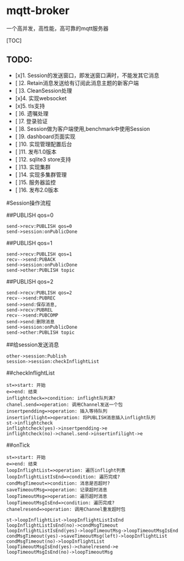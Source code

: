 # mqtt-broker
一个高并发，高性能，高可靠的mqtt服务器

[TOC]


## TODO:
- [x]1. Session的发送窗口，即发送窗口满时，不能发其它消息
- [ ]2. Retain消息发送给有订阅此消息主题的新客户端
- [ ]3. CleanSession处理
- [x]4. 实现websocket
- [x]5. tls支持
- [ ]6. 遗嘱处理
- [ ]7. 登录验证
- [ ]8. Session做为客户端使用,benchmark中使用Session
- [ ]9. dashboard页面实现
- [ ]10. 实现管理配置后台
- [ ]11. 发布1.0版本
- [ ]12. sqlite3 store支持
- [ ]13. 实现集群
- [ ]14. 实现多集群管理
- [ ]15. 服务器监控
- [ ]16. 发布2.0版本

#Session操作流程

##PUBLISH qos=0 
```sequence
send->recv:PUBLISH qos=0
send->session:onPublicDone
```


##PUBLISH qos=1 
```sequence
send->recv:PUBLISH qos=1
recv-->send:PUBACK
send->session:onPublicDone
send->other:PUBLISH topic 
```
##PUBLISH qos=2
```sequence
send->recv:PUBLISH qos=2
recv-->send:PUBREC
send->send:保存消息,
send->recv:PUBREL
recv-->send:PUBCOMP
send->send:删除消息
send->session:onPublicDone
send->other:PUBLISH topic 
```

##给session发送消息
```sequence
other->session:Publish
session->session:checkInflightList
```

##checkInflightList
```flow
st=>start: 开始
e=>end: 结束
inflightcheck=>condition: inflight队列满?
chanel.send=>operation: 调用Channel发送一个包
insertpendding=>operation: 插入等待队列
insertinfilight=>operation: 将PUBLISH消息插入inflight队列
st->inflightcheck
inflightcheck(yes)->insertpendding->e
inflightcheck(no)->chanel.send->insertinfilight->e
```
##onTick
```flow
st=>start: 开始
e=>end: 结束
loopInflightList=>operation: 遍历inflight列表
loopInflightListIsEnd=>condition: 遍历完成?
condMsgTimeout=>condition: 消息是否超时?
saveTimeoutMsg=>operation: 记录超时消息
loopTimeoutMsg=>operation: 遍历超时消息
loopTimeoutMsgIsEnd=>condition: 遍历完成?
chanelresend=>operation: 调用Channel重发超时包

st->loopInflightList->loopInflightListIsEnd
loopInflightListIsEnd(no)->condMsgTimeout
loopInflightListIsEnd(yes)->loopTimeoutMsg->loopTimeoutMsgIsEnd
condMsgTimeout(yes)->saveTimeoutMsg(left)->loopInflightList
condMsgTimeout(no)->loopInflightList
loopTimeoutMsgIsEnd(yes)->chanelresend->e
loopTimeoutMsgIsEnd(no)->loopTimeoutMsg
```